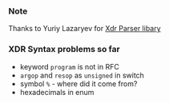 ### Note

Thanks to Yuriy Lazaryev for
[Xdr Parser libary](https://github.com/Unisay/haskell-xdr-parser)


### XDR Syntax problems so far
- keyword `program` is not in RFC
- `argop` and `resop` as `unsigned` in switch
- symbol `%` - where did it come from?
- hexadecimals in enum
